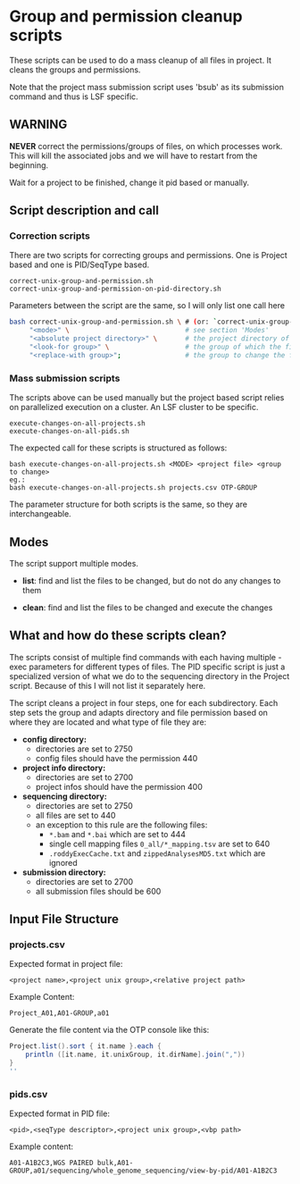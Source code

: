 <!--
  ~ Copyright 2011-2024 The OTP authors
  ~
  ~ Permission is hereby granted, free of charge, to any person obtaining a copy
  ~ of this software and associated documentation files (the "Software"), to deal
  ~ in the Software without restriction, including without limitation the rights
  ~ to use, copy, modify, merge, publish, distribute, sublicense, and/or sell
  ~ copies of the Software, and to permit persons to whom the Software is
  ~ furnished to do so, subject to the following conditions:
  ~
  ~ The above copyright notice and this permission notice shall be included in all
  ~ copies or substantial portions of the Software.
  ~
  ~ THE SOFTWARE IS PROVIDED "AS IS", WITHOUT WARRANTY OF ANY KIND, EXPRESS OR
  ~ IMPLIED, INCLUDING BUT NOT LIMITED TO THE WARRANTIES OF MERCHANTABILITY,
  ~ FITNESS FOR A PARTICULAR PURPOSE AND NONINFRINGEMENT. IN NO EVENT SHALL THE
  ~ AUTHORS OR COPYRIGHT HOLDERS BE LIABLE FOR ANY CLAIM, DAMAGES OR OTHER
  ~ LIABILITY, WHETHER IN AN ACTION OF CONTRACT, TORT OR OTHERWISE, ARISING FROM,
  ~ OUT OF OR IN CONNECTION WITH THE SOFTWARE OR THE USE OR OTHER DEALINGS IN THE
  ~ SOFTWARE.
  -->


# Group and permission cleanup scripts

These scripts can be used to do a mass cleanup of all files in project. It cleans the groups and permissions.

Note that the project mass submission script uses 'bsub' as its submission command and thus is LSF specific.

## WARNING

**NEVER** correct the permissions/groups of files, on which processes work. This will kill the associated jobs and we
will have to restart from the beginning.

Wait for a project to be finished, change it pid based or manually.


## Script description and call

### Correction scripts

There are two scripts for correcting groups and permissions. One is Project based and one is PID/SeqType based.

```
correct-unix-group-and-permission.sh
correct-unix-group-and-permission-on-pid-directory.sh
```

Parameters between the script are the same, so I will only list one call here

```bash
bash correct-unix-group-and-permission.sh \ # (or: `correct-unix-group-and-permission-on-pid-directory.sh`)
     "<mode>" \                             # see section 'Modes'
     "<absolute project directory>" \       # the project directory of the wanted project
     "<look-for group>" \                   # the group of which the files should be changed
     "<replace-with group>";                # the group to change the found files to
```

### Mass submission scripts

The scripts above can be used manually but the project based script relies on parallelized execution on a cluster. An
LSF cluster to be specific.

```
execute-changes-on-all-projects.sh
execute-changes-on-all-pids.sh
```

The expected call for these scripts is structured as follows:

```
bash execute-changes-on-all-projects.sh <MODE> <project file> <group to change>
eg.:
bash execute-changes-on-all-projects.sh projects.csv OTP-GROUP
```

The parameter structure for both scripts is the same, so they are interchangeable.


## Modes

The script support multiple modes.

- **list**: find and list the files to be changed, but do not do any changes to them

- **clean**: find and list the files to be changed and execute the changes


## What and how do these scripts clean?

The scripts consist of multiple find commands with each having multiple -exec parameters for different types of files.
The PID specific script is just a specialized version of what we do to the sequencing directory in the Project script.
Because of this I will not list it separately here.

The script cleans a project in four steps, one for each subdirectory. Each step sets the group and adapts directory and
file permission based on where they are located and what type of file they are:

  - **config directory:**
    - directories are set to 2750
    - config files should have the permission 440
  - **project info directory:**
    - directories are set to 2700
    - project infos should have the permission 400
  - **sequencing directory:**
    - directories are set to 2750
    - all files are set to 440
    - an exception to this rule are the following files:
      - `*.bam` and `*.bai` which are set to 444
      - single cell mapping files `0_all/*_mapping.tsv` are set to 640
      - `.roddyExecCache.txt` and `zippedAnalysesMD5.txt` which are ignored
  - **submission directory:**
    - directories are set to 2700
    - all submission files should be 600

## Input File Structure

### projects.csv

Expected format in project file:
```
<project name>,<project unix group>,<relative project path>
```

Example Content:
```
Project_A01,A01-GROUP,a01
```

Generate the file content via the OTP console like this:

```groovy
Project.list().sort { it.name }.each {
    println ([it.name, it.unixGroup, it.dirName].join(","))
}
''
```

### pids.csv

Expected format in PID file:
```
<pid>,<seqType descriptor>,<project unix group>,<vbp path>
```

Example content:
```
A01-A1B2C3,WGS PAIRED bulk,A01-GROUP,a01/sequencing/whole_genome_sequencing/view-by-pid/A01-A1B2C3
```

